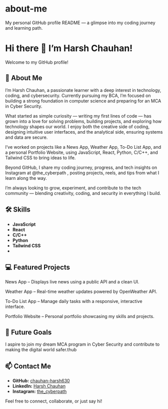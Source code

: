# about-me
My personal GitHub profile README — a glimpse into my coding journey and learning path.



# Hi there 👋 I’m Harsh Chauhan!

Welcome to my GitHub profile!

## 🚀 About Me
I’m Harsh Chauhan, a passionate learner with a deep interest in technology, coding, and cybersecurity. Currently pursuing my BCA, I’m focused on building a strong foundation in computer science and preparing for an MCA in Cyber Security.

What started as simple curiosity — writing my first lines of code — has grown into a love for solving problems, building projects, and exploring how technology shapes our world. I enjoy both the creative side of coding, designing intuitive user interfaces, and the analytical side, ensuring systems and data are secure.

I’ve worked on projects like a News App, Weather App, To-Do List App, and a personal Portfolio Website, using JavaScript, React, Python, C/C++, and Tailwind CSS to bring ideas to life.

Beyond GitHub, I share my coding journey, progress, and tech insights on Instagram at @the_cyberpath
, posting projects, reels, and tips from what I learn along the way.

I’m always looking to grow, experiment, and contribute to the tech community — blending creativity, coding, and security in everything I build.
## 🛠️ Skills
- **JavaScript**
- **React**
- **C/C++**
- **Python**
- **Tailwind CSS**
- 
## 💻 Featured Projects

News App – Displays live news using a public API and a clean UI.

Weather App – Real-time weather updates powered by OpenWeather API.

To-Do List App – Manage daily tasks with a responsive, interactive interface.

Portfolio Website – Personal portfolio showcasing my skills and projects.
## 🌱 Future Goals
I aspire to join my dream MCA program in Cyber Security and contribute to making the digital world safer.thub  

## 📫 Contact Me
- **GitHub:** [chauhan-harsh630](https://github.com/chauhan-harsh630)
- **LinkedIn:** [Harsh Chauhan](https://www.linkedin.com/in/harsh-chauhan-a896b737a)
- **Instagram:** [the_cyberpath](https://www.instagram.com/the_cyberpath/)

Feel free to connect, collaborate, or just say hi!


